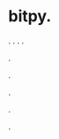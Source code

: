 # bitpy.
.
.
.
.












.






















































.
























.



























.

















































































.





